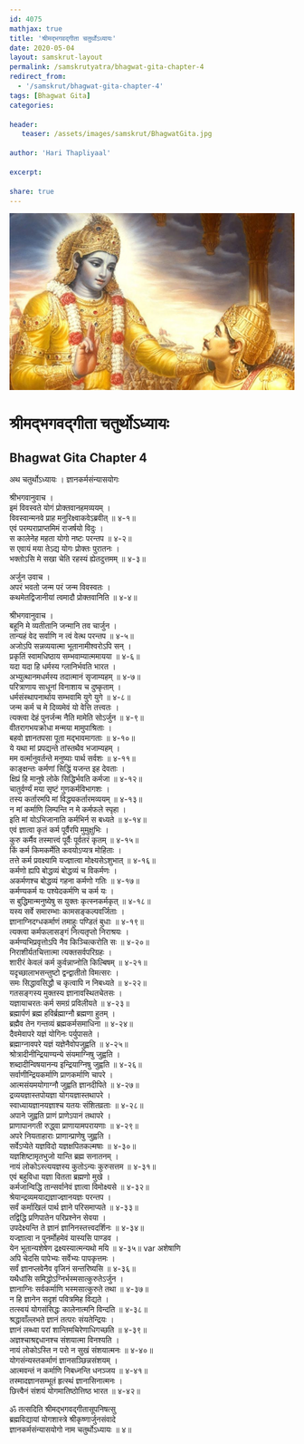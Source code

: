 ```yaml
---    
id: 4075    
mathjax: true    
title: 'श्रीमद्भगवद्गीता चतुर्थोऽध्यायः'    
date: 2020-05-04    
layout: samskrut-layout 
permalink: /samskrutyatra/bhagwat-gita-chapter-4
redirect_from: 
  - '/samskrut/bhagwat-gita-chapter-4'
tags: [Bhagwat Gita]    
categories:    
    
header:    
   teaser: /assets/images/samskrut/BhagwatGita.jpg    
    
author: 'Hari Thapliyaal'    
    
excerpt:    
    
share: true    
---    
```

    
![](/assets/images/samskrut/BhagwatGita.jpg)    
    
# श्रीमद्भगवद्गीता चतुर्थोऽध्यायः    
## Bhagwat Gita Chapter 4    
    
अथ चतुर्थोऽध्यायः ।    ज्ञानकर्मसंन्यासयोगः    
    
श्रीभगवानुवाच ।    
इमं विवस्वते योगं प्रोक्तवानहमव्ययम् ।    
विवस्वान्मनवे प्राह मनुरिक्ष्वाकवेऽब्रवीत् ॥ ४-१॥    
एवं परम्पराप्राप्तमिमं राजर्षयो विदुः ।    
स कालेनेह महता योगो नष्टः परन्तप ॥ ४-२॥    
स एवायं मया तेऽद्य योगः प्रोक्तः पुरातनः ।    
भक्तोऽसि मे सखा चेति रहस्यं ह्येतदुत्तमम् ॥ ४-३॥    
    
अर्जुन उवाच ।    
अपरं भवतो जन्म परं जन्म विवस्वतः ।    
कथमेतद्विजानीयां त्वमादौ प्रोक्तवानिति ॥ ४-४॥    
    
श्रीभगवानुवाच ।    
बहूनि मे व्यतीतानि जन्मानि तव चार्जुन ।    
तान्यहं वेद सर्वाणि न त्वं वेत्थ परन्तप ॥ ४-५॥    
अजोऽपि सन्नव्ययात्मा भूतानामीश्वरोऽपि सन् ।    
प्रकृतिं स्वामधिष्ठाय सम्भवाम्यात्ममायया ॥ ४-६॥    
यदा यदा हि धर्मस्य ग्लानिर्भवति भारत ।    
अभ्युत्थानमधर्मस्य तदात्मानं सृजाम्यहम् ॥ ४-७॥    
परित्राणाय साधूनां विनाशाय च दुष्कृताम् ।    
धर्मसंस्थापनार्थाय सम्भवामि युगे युगे ॥ ४-८॥    
जन्म कर्म च मे दिव्यमेवं यो वेत्ति तत्त्वतः ।    
त्यक्त्वा देहं पुनर्जन्म नैति मामेति सोऽर्जुन ॥ ४-९॥    
वीतरागभयक्रोधा मन्मया मामुपाश्रिताः ।    
बहवो ज्ञानतपसा पूता मद्भावमागताः ॥ ४-१०॥    
ये यथा मां प्रपद्यन्ते तांस्तथैव भजाम्यहम् ।    
मम वर्त्मानुवर्तन्ते मनुष्याः पार्थ सर्वशः ॥ ४-११॥    
काङ्क्षन्तः कर्मणां सिद्धिं यजन्त इह देवताः ।    
क्षिप्रं हि मानुषे लोके सिद्धिर्भवति कर्मजा ॥ ४-१२॥    
चातुर्वर्ण्यं मया सृष्टं गुणकर्मविभागशः ।    
तस्य कर्तारमपि मां विद्ध्यकर्तारमव्ययम् ॥ ४-१३॥    
न मां कर्माणि लिम्पन्ति न मे कर्मफले स्पृहा ।    
इति मां योऽभिजानाति कर्मभिर्न स बध्यते ॥ ४-१४॥    
एवं ज्ञात्वा कृतं कर्म पूर्वैरपि मुमुक्षुभिः ।    
कुरु कर्मैव तस्मात्त्वं पूर्वैः पूर्वतरं कृतम् ॥ ४-१५॥    
किं कर्म किमकर्मेति कवयोऽप्यत्र मोहिताः ।    
तत्ते कर्म प्रवक्ष्यामि यज्ज्ञात्वा मोक्ष्यसेऽशुभात् ॥ ४-१६॥    
कर्मणो ह्यपि बोद्धव्यं बोद्धव्यं च विकर्मणः ।    
अकर्मणश्च बोद्धव्यं गहना कर्मणो गतिः ॥ ४-१७॥    
कर्मण्यकर्म यः पश्येदकर्मणि च कर्म यः ।    
स बुद्धिमान्मनुष्येषु स युक्तः कृत्स्नकर्मकृत् ॥ ४-१८॥    
यस्य सर्वे समारम्भाः कामसङ्कल्पवर्जिताः ।    
ज्ञानाग्निदग्धकर्माणं तमाहुः पण्डितं बुधाः ॥ ४-१९॥    
त्यक्त्वा कर्मफलासङ्गं नित्यतृप्तो निराश्रयः ।    
कर्मण्यभिप्रवृत्तोऽपि नैव किञ्चित्करोति सः ॥ ४-२०॥    
निराशीर्यतचित्तात्मा त्यक्तसर्वपरिग्रहः ।    
शारीरं केवलं कर्म कुर्वन्नाप्नोति किल्बिषम् ॥ ४-२१॥    
यदृच्छालाभसन्तुष्टो द्वन्द्वातीतो विमत्सरः ।    
समः सिद्धावसिद्धौ च कृत्वापि न निबध्यते ॥ ४-२२॥    
गतसङ्गस्य मुक्तस्य ज्ञानावस्थितचेतसः ।    
यज्ञायाचरतः कर्म समग्रं प्रविलीयते ॥ ४-२३॥    
ब्रह्मार्पणं ब्रह्म हविर्ब्रह्माग्नौ ब्रह्मणा हुतम् ।    
ब्रह्मैव तेन गन्तव्यं ब्रह्मकर्मसमाधिना ॥ ४-२४॥    
दैवमेवापरे यज्ञं योगिनः पर्युपासते ।    
ब्रह्माग्नावपरे यज्ञं यज्ञेनैवोपजुह्वति ॥ ४-२५॥    
श्रोत्रादीनीन्द्रियाण्यन्ये संयमाग्निषु जुह्वति ।    
शब्दादीन्विषयानन्य इन्द्रियाग्निषु जुह्वति ॥ ४-२६॥    
सर्वाणीन्द्रियकर्माणि प्राणकर्माणि चापरे ।    
आत्मसंयमयोगाग्नौ जुह्वति ज्ञानदीपिते ॥ ४-२७॥    
द्रव्ययज्ञास्तपोयज्ञा योगयज्ञास्तथापरे ।    
स्वाध्यायज्ञानयज्ञाश्च यतयः संशितव्रताः ॥ ४-२८॥    
अपाने जुह्वति प्राणं प्राणेऽपानं तथापरे ।    
प्राणापानगती रुद्ध्वा प्राणायामपरायणाः ॥ ४-२९॥    
अपरे नियताहाराः प्राणान्प्राणेषु जुह्वति ।    
सर्वेऽप्येते यज्ञविदो यज्ञक्षपितकल्मषाः ॥ ४-३०॥    
यज्ञशिष्टामृतभुजो यान्ति ब्रह्म सनातनम् ।    
नायं लोकोऽस्त्ययज्ञस्य कुतोऽन्यः कुरुसत्तम ॥ ४-३१॥    
एवं बहुविधा यज्ञा वितता ब्रह्मणो मुखे ।    
कर्मजान्विद्धि तान्सर्वानेवं ज्ञात्वा विमोक्ष्यसे ॥ ४-३२॥    
श्रेयान्द्रव्यमयाद्यज्ञाज्ज्ञानयज्ञः परन्तप ।    
सर्वं कर्माखिलं पार्थ ज्ञाने परिसमाप्यते ॥ ४-३३॥    
तद्विद्धि प्रणिपातेन परिप्रश्नेन सेवया ।    
उपदेक्ष्यन्ति ते ज्ञानं ज्ञानिनस्तत्त्वदर्शिनः ॥ ४-३४॥    
यज्ज्ञात्वा न पुनर्मोहमेवं यास्यसि पाण्डव ।    
येन भूतान्यशेषेण द्रक्ष्यस्यात्मन्यथो मयि ॥ ४-३५॥   var  अशेषाणि    
अपि चेदसि पापेभ्यः सर्वेभ्यः पापकृत्तमः ।    
सर्वं ज्ञानप्लवेनैव वृजिनं सन्तरिष्यसि ॥ ४-३६॥    
यथैधांसि समिद्धोऽग्निर्भस्मसात्कुरुतेऽर्जुन ।    
ज्ञानाग्निः सर्वकर्माणि भस्मसात्कुरुते तथा ॥ ४-३७॥    
न हि ज्ञानेन सदृशं पवित्रमिह विद्यते ।    
तत्स्वयं योगसंसिद्धः कालेनात्मनि विन्दति ॥ ४-३८॥    
श्रद्धावाँल्लभते ज्ञानं तत्परः संयतेन्द्रियः ।    
ज्ञानं लब्ध्वा परां शान्तिमचिरेणाधिगच्छति ॥ ४-३९॥    
अज्ञश्चाश्रद्दधानश्च संशयात्मा विनश्यति ।    
नायं लोकोऽस्ति न परो न सुखं संशयात्मनः ॥ ४-४०॥    
योगसंन्यस्तकर्माणं ज्ञानसञ्छिन्नसंशयम् ।    
आत्मवन्तं न कर्माणि निबध्नन्ति धनञ्जय ॥ ४-४१॥    
तस्मादज्ञानसम्भूतं हृत्स्थं ज्ञानासिनात्मनः ।    
छित्त्वैनं संशयं योगमातिष्ठोत्तिष्ठ भारत ॥ ४-४२॥    
    
ॐ तत्सदिति श्रीमद्भगवद्गीतासूपनिषत्सु    
ब्रह्मविद्यायां योगशास्त्रे श्रीकृष्णार्जुनसंवादे    
ज्ञानकर्मसंन्यासयोगो नाम चतुर्थोऽध्यायः ॥ ४॥    
    
